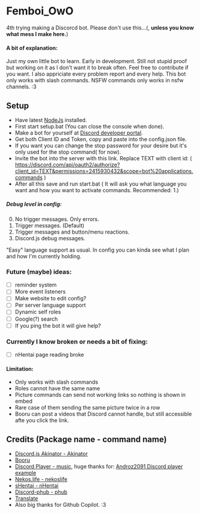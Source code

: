 # Femboi_OwO
4th trying making a Discorcd bot.
Please don't use this...(, **unless you know what mess I make here.**)

#### A bit of explanation:
Just my own little bot to learn. Early in development. Still not stupid proof but working on it as I don't want it to break often.
Feel free to contribute if you want. I also appriciate every problem report and every help.
This bot only works with slash commands. NSFW commands only works in nsfw channels. :3

## Setup
- Have latest [NodeJs](https://nodejs.org/en/) installed.
- First start setup.bat (You can close the console when done).
- Make a bot for yourself at [Discord developer portal](https://discord.com/developers/applications).
- Get both Client ID and Token, copy and paste into the config.json file.
- If you want you can change the stop password for your desire but it's only used for the stop command( for now).
- Invite the bot into the server with this link. Replace TEXT with client id: ( https://discord.com/api/oauth2/authorize?client_id=TEXT&permissions=2415930432&scope=bot%20applications.commands )
- After all this save and run start.bat ( It will ask you what language you want and how you want to activate commands. Recommended: 1.)

##### Debug level in config:
0. No trigger messages. Only errors.
1. Trigger messages. (Default)
2. Trigger messages and button/menu reactions.
3. Discord.js debug messages.

"Easy" language support as usual. In config you can kinda see what I plan and how I'm currently holding.

### Future (maybe) ideas:
- [ ] reminder system
- [ ] More event listeners
- [ ] Make website to edit config?
- [ ] Per server language support
- [ ] Dynamic self roles
- [ ] Google(?) search
- [ ] If you ping the bot it will give help?

### Currently I know broken or needs a bit of fixing:
- [ ] nHentai page reading broke

#### Limitation:
- Only works with slash commands
- Roles cannot have the same name
- Picture commands can send not working links so nothing is shown in embed
- Rare case of them sending the same picture twice in a row
- Booru can post a videos that Discord cannot handle, but still accessible afte you click the link.

## Credits (Package name - command name)
- [Discord.js Akinator - Akinator](https://www.npmjs.com/package/discord.js-akinator)
- [Booru](https://www.npmjs.com/package/booru)
- [Discord Player - music](https://www.npmjs.com/package/discord-player), huge thanks for: [Androz2091 Discord player example](https://github.com/Androz2091/discord-player/blob/master/example/music-bot/index.js)
- [Nekos.life - nekoslife](https://www.npmjs.com/package/nekos.life)
- [sHentai - nHentai](https://www.npmjs.com/package/shentai)
- [Discord-phub - phub](https://www.npmjs.com/package/discord-phub)
- [Translate](https://www.npmjs.com/package/translate)
- Also big thanks for Github Copilot. :3